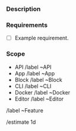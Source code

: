 ### Description

<!-- Add a textual description of the missing functionality. -->
<!-- Please add screenshots if relevant. 🙂  -->

### Requirements

<!-- A checklist overview of what needs to be done to complete the feature -->

- [ ] Example requirement.

<!--
If relevant, add an example API request and response.

**Request**

```http
HTTP/1.1 PUT /api
Content-Type: application/json

{

}
```

**Response**

```http
200 OK HTTP/1.1
Content-Type: application/json

{

}
```
-->

### Scope

<!-- Remove the ones that don’t apply. -->

- API /label ~API
- App /label ~App
- Block /label ~Block
- CLI /label ~CLI
- Docker /label ~Docker
- Editor /label ~Editor

/label ~Feature

/estimate 1d
